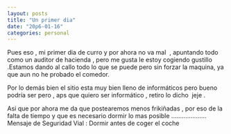 ```yaml
---
layout: posts
title: "Un primer dia"
date: "20p6-01-16"
categories: personal
---
```


Pues eso , mi primer dia de curro y por ahora no va mal  , apuntando todo como un auditor de hacienda , pero me gusta le estoy cogiendo gustillo .Estamos dando al callo todo lo que se puede pero sin forzar la maquina, ya que aun no he probado el comedor.

Por lo demás bien el sitio esta muy bien lleno de informáticos pero bueno podría ser pero , aps que quiero ser informático , retiro lo dicho  jeje .

Asi que por ahora me da que postearemos menos frikiñadas , por eso de la falta de tiempo y que es necesario dormir lo mas posible .................... Mensaje de Seguridad Vial : Dormir antes de coger el coche
